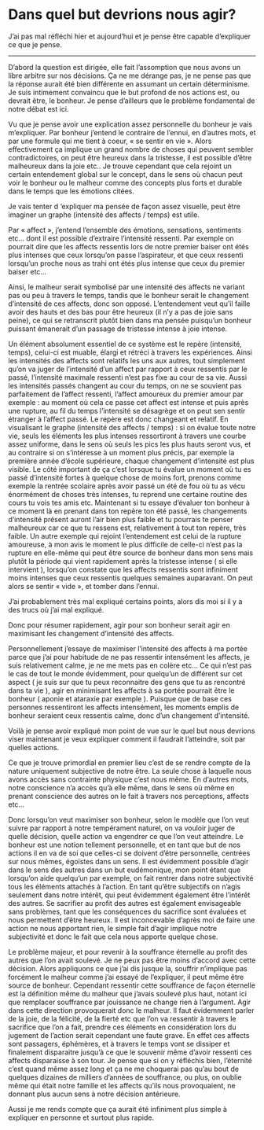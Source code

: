 # Dans quel but devrions nous agir?

J’ai pas mal réfléchi hier et aujourd’hui et je pense être capable d’expliquer ce que je pense.

---

D’abord la question est dirigée, elle fait l’assomption que nous avons un libre arbitre sur nos décisions. Ça ne me dérange pas, je ne pense pas que la réponse aurait été bien différente en assumant un certain déterminisme.  
Je suis intimement convaincu que le but profond de nos actions est, ou devrait être, le bonheur. Je pense d’ailleurs que le problème fondamental de notre débat est ici.

Vu que je pense avoir une explication assez personnelle du bonheur je vais m’expliquer. Par bonheur j’entend le contraire de l’ennui, en d’autres mots, et par une formule qui me tient à coeur, « se sentir en vie ». Alors effectivement ça implique un grand nombre de choses qui peuvent sembler contradictoires, on peut être heureux dans la tristesse, il est possible d’être malheureux dans la joie etc.. Je trouve cependant que cela rejoint un certain entendement global sur le concept, dans le sens où chacun peut voir le bonheur ou le malheur comme des concepts plus forts et durable dans le temps que les émotions citées.

Je vais tenter d ‘expliquer ma pensée de façon assez visuelle, peut être imaginer un graphe (intensité des affects / temps) est utile.

Par « affect », j’entend l’ensemble des émotions, sensations, sentiments etc… dont il est possible d’extraire l’intensité ressenti. Par exemple on pourrait dire que les affects ressentis lors de notre premier baiser ont étés plus intenses que ceux lorsqu’on passe l’aspirateur, et que ceux ressenti lorsqu’un proche nous as trahi ont étés plus intense que ceux du premier baiser etc… 

Ainsi, le malheur serait symbolisé par une intensité des affects ne variant pas ou peu à travers le temps, tandis que le bonheur serait le changement d’intensité de ces affects, donc son opposé. L’entendement veut qu’il faille avoir des hauts et des bas pour être heureux (il n’y a pas de joie sans peine), ce qui se retranscrit plutôt bien dans ma pensée puisqu’un bonheur puissant émanerait d’un passage de tristesse intense à joie intense. 

Un élément absolument essentiel de ce système est le repère (intensité, temps), celui-ci est muable, élargi et rétréci à travers les expériences. Ainsi les intensités des affects sont relatifs les uns aux autres, tout simplement qu’on va juger de l’intensité d’un affect par rapport à ceux ressentis par le passé, l’intensité maximale ressenti n’est pas fixe au cour de sa vie. 
Aussi les intensités passés changent au cour du temps, on ne se souvient pas parfaitement de l’affect ressenti, l’affect amoureux du premier amour par exemple : au moment où cela ce passe cet affect est intense et puis après une rupture, au fil du temps l’intensité se désagrège et on peut sen sentir étranger à l’affect passé. 
Le repère est donc changeant et relatif. En visualisant le graphe (intensité des affects / temps) : si on évalue toute notre vie, seuls les éléments les plus intenses ressortiront à travers une courbe assez uniforme, dans le sens où seuls les pics les plus hauts seront vus, et au contraire si on s’intéresse à un moment plus précis, par exemple la première année d’école supérieure, chaque changement d’intensité est plus visible. 
Le côté important de ça c’est lorsque tu évalue un moment où tu es passé d’intensité fortes à quelque chose de moins fort, prenons comme exemple la rentrée scolaire après avoir passé un été de fou où tu as vécu énormément de choses très intenses, tu reprend une certaine routine des cours tu vois tes amis etc. Maintenant si tu essaye d’évaluer ton bonheur à ce moment là en prenant dans ton repère ton été passé, les changements d’intensité présent auront l’air bien plus faible et tu pourrais te penser malheureux car ce que tu ressens est, relativement à tout ton repère, très faible. 
Un autre exemple qui rejoint l’entendement est celui de la rupture amoureuse, à mon avis le moment le plus difficile de celle-ci n’est pas la rupture en elle-même qui peut être source de bonheur dans mon sens mais plutôt la période qui vient rapidement après la tristesse intense ( si elle intervient ), lorsqu’on constate que les affects ressentis sont infiniment moins intenses que ceux ressentis quelques semaines auparavant. On peut alors se sentir « vide », et tomber dans l’ennui.

J’ai probablement très mal expliqué certains points, alors dis moi si il y a des trucs où j’ai mal expliqué. 

Donc pour résumer rapidement, agir pour son bonheur serait agir en maximisant les changement d’intensité des affects. 

Personnellement j’essaye de maximiser l’intensité des affects à ma portée parce que j’ai pour habitude de ne pas ressentir intensément les affects, je suis relativement calme, je ne me mets pas en colère etc… Ce qui n’est pas le cas de tout le monde évidemment, pour quelqu’un de différent sur cet aspect ( je suis sur que tu peux reconnaitre des gens que tu as rencontré dans ta vie ), agir en minimisant les affects à sa portée pourrait être le bonheur ( aponie et ataraxie par exemple ). Puisque que de base ces personnes ressentiront les affects intensément, les moments emplis de bonheur seraient ceux ressentis calme, donc d’un changement d’intensité.


Voilà je pense avoir expliqué mon point de vue sur le quel but nous devrions viser maintenant je veux expliquer comment il faudrait l’atteindre, soit par quelles actions.


Ce que je trouve primordial en premier lieu c’est de se rendre compte de la nature uniquement subjective de notre être. La seule chose à laquelle nous avons accès sans contrainte physique c’est nous même. En d’autres mots, notre conscience n’a accès qu’à elle même, dans le sens où même en prenant conscience des autres on le fait à travers nos perceptions, affects etc… 

Donc lorsqu’on veut maximiser son bonheur, selon le modèle que l’on veut suivre par rapport à notre tempérament naturel, on va vouloir juger de quelle décision, quelle action va engendrer ce que l’on veut atteindre. Le bonheur est une notion tellement personnelle, et en tant que but de nos actions il en va de soi que celles-ci se doivent d’être personnelle, centrées sur nous mêmes, égoïstes dans un sens. 
Il est évidemment possible d’agir dans le sens des autres dans un but eudémonique, mon point étant que lorsqu’on aide quelqu’un par exemple, on fait rentrer dans notre subjectivité tous les éléments attachés à l’action. En tant qu’être subjectifs on n’agis seulement dans notre intérêt, qui peut évidemment également être l’intérêt des autres. Se sacrifier au profit des autres est également envisageable sans problèmes, tant que les conséquences du sacrifice sont évaluées et nous permettent d’être heureux. Il est inconcevable d’après moi de faire une action ne nous apportant rien, le simple fait d’agir implique notre subjectivité et donc le fait que cela nous apporte quelque chose. 

Le problème majeur, et pour revenir à la souffrance éternelle au profit des autres que l’on avait soulevé. Je ne peux pas être moins d’accord avec cette décision. Alors appliquons ce que j’ai dis jusque la, souffrir n’implique pas forcément le malheur comme j’ai essayé de l’expliquer, il peut même être source de bonheur. Cependant ressentir cette souffrance de façon éternelle est la définition même du malheur que j’avais soulevé plus haut, notant ici que remplacer souffrance par jouissance ne change rien à l’argument. Agir dans cette direction provoquerait donc le malheur. Il faut évidemment parler de la joie, de la félicité, de la fierté etc que l’on va ressentir à travers le sacrifice que l’on a fait, prendre ces éléments en considération lors du jugement de l’action serait cependant une faute grave. En effet ces affects sont passagers, éphémères, et à travers le temps vont se dissiper et finalement disparaitre jusqu’à ce que le souvenir même d’avoir ressenti ces affects disparaisse à son tour. Je pense que si on y réfléchis bien, l’éternité c’est quand même assez long et ça ne me choquerai pas qu’au bout de quelques dizaines de milliers d’années de souffrance, ou plus, on oublie même qui était notre famille et les affects qu’ils nous provoquaient, ne donnant plus aucun sens à notre décision antérieure.

Aussi je me rends compte que ça aurait été infiniment plus simple à expliquer en personne et surtout plus rapide.